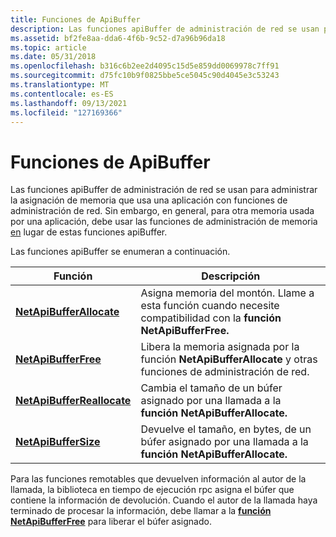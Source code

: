 ```yaml
---
title: Funciones de ApiBuffer
description: Las funciones apiBuffer de administración de red se usan para administrar la asignación de memoria que usa una aplicación con funciones de administración de red.
ms.assetid: bf2fe8aa-dda6-4f6b-9c52-d7a96b96da18
ms.topic: article
ms.date: 05/31/2018
ms.openlocfilehash: b316c6b2ee2d4095c15d5e859dd0069978c7ff91
ms.sourcegitcommit: d75fc10b9f0825bbe5ce5045c90d4045e3c53243
ms.translationtype: MT
ms.contentlocale: es-ES
ms.lasthandoff: 09/13/2021
ms.locfileid: "127169366"
---
```

# <a name="apibuffer-functions"></a>Funciones de ApiBuffer

Las funciones apiBuffer de administración de red se usan para administrar la asignación de memoria que usa una aplicación con funciones de administración de red. Sin embargo, en general, para otra memoria usada por una aplicación, debe usar las funciones de administración de memoria [en](/windows/desktop/Memory/memory-management-functions) lugar de estas funciones apiBuffer.

Las funciones apiBuffer se enumeran a continuación.



| Función                                                 | Descripción                                                                                                               |
|----------------------------------------------------------|---------------------------------------------------------------------------------------------------------------------------|
| [**NetApiBufferAllocate**](/windows/desktop/api/Lmapibuf/nf-lmapibuf-netapibufferallocate)     | Asigna memoria del montón. Llame a esta función cuando necesite compatibilidad con la **función NetApiBufferFree.** |
| [**NetApiBufferFree**](/windows/desktop/api/Lmapibuf/nf-lmapibuf-netapibufferfree)             | Libera la memoria asignada por la función **NetApiBufferAllocate** y otras funciones de administración de red.                   |
| [**NetApiBufferReallocate**](/windows/desktop/api/Lmapibuf/nf-lmapibuf-netapibufferreallocate) | Cambia el tamaño de un búfer asignado por una llamada a la **función NetApiBufferAllocate.**                                |
| [**NetApiBufferSize**](/windows/desktop/api/Lmapibuf/nf-lmapibuf-netapibuffersize)             | Devuelve el tamaño, en bytes, de un búfer asignado por una llamada a la **función NetApiBufferAllocate.**                     |



 

Para las funciones remotables que devuelven información al autor de la llamada, la biblioteca en tiempo de ejecución rpc asigna el búfer que contiene la información de devolución. Cuando el autor de la llamada haya terminado de procesar la información, debe llamar a la [**función NetApiBufferFree**](/windows/desktop/api/Lmapibuf/nf-lmapibuf-netapibufferfree) para liberar el búfer asignado.

 

 